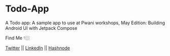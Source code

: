 # Todo-App
A Todo app: A sample app to use at Pwani workshops, May Edition: Building Android UI with Jetpack Compose


Find Me 👇🏼

[Twitter](https://twitter.com/B__Kinya) || [LinkedIn](www.linkedin.com/in/beatrice-kinya-93) || [Hashnode](https://kinya.hashnode.dev)
